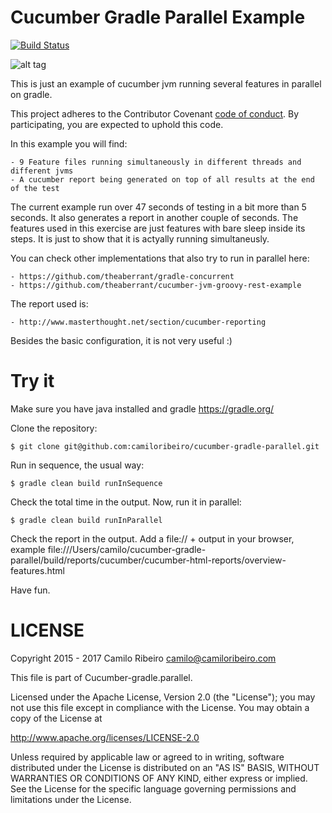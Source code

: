 Cucumber Gradle Parallel Example
===============================

[![Build Status](https://travis-ci.org/camiloribeiro/cucumber-gradle-parallel.svg?branch=master)](https://travis-ci.org/camiloribeiro/cucumber-gradle-parallel)

![alt tag](https://raw.githubusercontent.com/camiloribeiro/cucumber-gradle-parallel/master/cucumber.png)

This is just an example of cucumber jvm running several features in parallel on gradle. 

This project adheres to the Contributor Covenant [code of conduct](CODE_OF_CONDUCT.md).
By participating, you are expected to uphold this code.

In this example you will find:

    - 9 Feature files running simultaneously in different threads and different jvms
    - A cucumber report being generated on top of all results at the end of the test
    
The current example run over 47 seconds of testing in a bit more than 5 seconds. It also generates a report in another couple of seconds. 
The features used in this exercise are just features with bare sleep inside its steps. It is just to show that it is actyally running simultaneusly.

You can check other implementations that also try to run in parallel here:

    - https://github.com/theaberrant/gradle-concurrent 
    - https://github.com/theaberrant/cucumber-jvm-groovy-rest-example

The report used is:

    - http://www.masterthought.net/section/cucumber-reporting

Besides the basic configuration, it is not very useful :)

Try it
========

Make sure you have java installed and gradle https://gradle.org/

Clone the repository:

    $ git clone git@github.com:camiloribeiro/cucumber-gradle-parallel.git

Run in sequence, the usual way:

    $ gradle clean build runInSequence

Check the total time in the output. Now, run it in parallel:

    $ gradle clean build runInParallel

Check the report in the output. 
Add a file:// + output in your browser, example file:///Users/camilo/cucumber-gradle-parallel/build/reports/cucumber/cucumber-html-reports/overview-features.html

Have fun.

LICENSE
=======

Copyright 2015 - 2017 Camilo Ribeiro camilo@camiloribeiro.com

This file is part of Cucumber-gradle.parallel.

Licensed under the Apache License, Version 2.0 (the "License"); you may not use this file except in compliance with the License. You may obtain a copy of the License at

http://www.apache.org/licenses/LICENSE-2.0

Unless required by applicable law or agreed to in writing, software distributed under the License is distributed on an "AS IS" BASIS, WITHOUT WARRANTIES OR CONDITIONS OF ANY KIND, either express or implied. See the License for the specific language governing permissions and limitations under the License.
